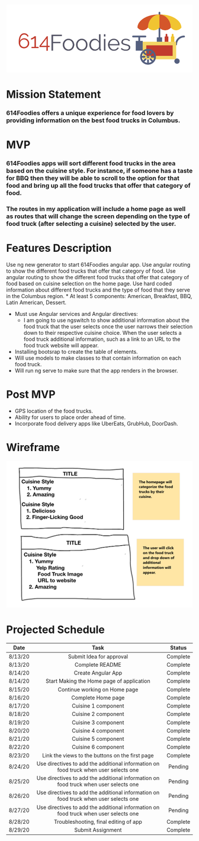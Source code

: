 
![Image of 614Foodies Logo](images/614Foodies_Logo.png)

# **Mission Statement**
### 614Foodies offers a unique experience for food lovers by providing information on the best food trucks in Columbus.

# **MVP**
### 614Foodies apps will sort different food trucks in the area based on the cuisine style. For instance, if someone has a taste for BBQ then they will be able to scroll to the option for that food and bring up all the food trucks that offer that category of food.
### The routes in my application will include a home page as well as routes that will change the screen depending on the type of food truck (after selecting a cuisine) selected by the user.

# **Features Description**
Use ng new generator to start 614Foodies angular app.
Use angular routing to show the different food trucks that offer that category of food.
Use angular routing to show the different food trucks that offer that category of food based on cuisine selection on the home page.
Use hard coded information about different food trucks and the type of food that they serve in the Columbus region.
    * At least 5 components: American, Breakfast, BBQ, Latin American, Dessert.
* Must use Angular services and Angular directives:
    * I am going to use ngswitch to show additional information about the food truck that the user selects once the user narrows their selection down to their respective cuisine choice. When the user selects a food truck additional information, such as a link to an URL to the food truck website will appear.
* Installing bootsrap to create the table of elements. 
* Will use models to make classes to that contain information on each food truck.
* Will run ng serve to make sure that the app renders in the browser.

# **Post MVP**
* GPS location of the food trucks.
* Ability for users to place order ahead of time. 
* Incorporate food delivery apps like UberEats, GrubHub, DoorDash.

# **Wireframe**
![Image of 614Foodies Logo](images/Wireframe2.png)

# **Projected Schedule**


| Date           | Task         | Status       |
| :----------:   | :----------: | :----------: |
|  8/13/20       | Submit Idea for approval   | Complete   |
|  8/13/20       | Complete README | Complete |
|  8/14/20       | Create Angular App | Complete |
|  8/14/20       | Start Making the Home page of application | Complete |
|  8/15/20       | Continue working on Home page | Complete
|  8/16/20       | Complete Home page | Complete  |
|  8/17/20       | Cuisine 1 component | Complete |
|  8/18/20       | Cuisine 2 component | Complete |
|  8/19/20       | Cuisine 3 component | Complete |
|  8/20/20       | Cuisine 4 component | Complete |
|  8/21/20       | Cuisine 5 component | Complete |
|  8/22/20       | Cuisine 6 component | Complete |
|  8/23/20       | Link the views to the buttons on the first page | Complete |
|  8/24/20       | Use directives to add the additional information on food truck when user selects one | Pending |
|  8/25/20       | Use directives to add the additional information on food truck when user selects one | Pending |
|  8/26/20       | Use directives to add the additional information on food truck when user selects one | Pending |
|  8/27/20       | Use directives to add the additional information on food truck when user selects one | Pending
|  8/28/20       | Troubleshooting, final editing of app | Complete |
|  8/29/20       | Submit Assignment | Complete |